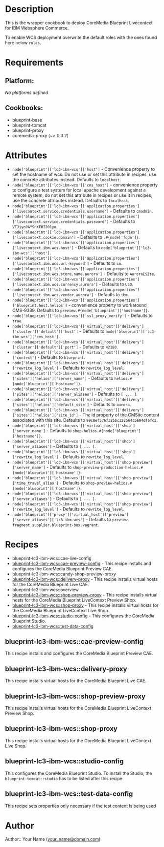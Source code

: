 # Description

This is the wrapper cookbook to deploy CoreMedia Blueprint
Livecontext for IBM Websphere Commerce.

To enable WCS deployment overwrite the default roles with the ones found here below
`roles`.

# Requirements

## Platform:

*No platforms defined*

## Cookbooks:

* blueprint-base
* blueprint-tomcat
* blueprint-proxy
* coremedia-proxy (~> 0.3.2)

# Attributes

* `node['blueprint']['lc3-ibm-wcs']['host']` - Convenience property to set the hostname of wcs. Do not use or set this attribute in recipes, use the concrete attributes instead. Defaults to `localhost`.
* `node['blueprint']['lc3-ibm-wcs']['cms_host']` - convenience property to configure a test system for local apache development against a remote system, do not set this attribute in recipes or use it in recipes, use the concrete attributes instead. Defaults to `localhost`.
* `node['blueprint']['lc3-ibm-wcs']['application.properties']['livecontext.service.credentials.username']` -  Defaults to `cmadmin`.
* `node['blueprint']['lc3-ibm-wcs']['application.properties']['livecontext.service.credentials.password']` -  Defaults to `VTJjyo0AYSnXFHI201yo`.
* `node['blueprint']['lc3-ibm-wcs']['application.properties']['livecontext.cookie.domain']` -  Defaults to `.#{node['fqdn']}`.
* `node['blueprint']['lc3-ibm-wcs']['application.properties']['livecontext.ibm.wcs.host']` -  Defaults to `node['blueprint']['lc3-ibm-wcs']['host']`.
* `node['blueprint']['lc3-ibm-wcs']['application.properties']['livecontext.ibm.wcs.url-keyword']` -  Defaults to `cm`.
* `node['blueprint']['lc3-ibm-wcs']['application.properties']['livecontext.ibm.wcs.store.name.aurora']` -  Defaults to `AuroraESite`.
* `node['blueprint']['lc3-ibm-wcs']['application.properties']['livecontext.ibm.wcs.currency.aurora']` -  Defaults to `USD`.
* `node['blueprint']['lc3-ibm-wcs']['application.properties']['livecontext.ibm.wcs.vendor.aurora']` -  Defaults to `ibm`.
* `node['blueprint']['lc3-ibm-wcs']['application.properties']['blueprint.host.helios']` - convenience property to workaround CMS-9339. Defaults to `preview.#{node['blueprint']['hostname']}`.
* `node['blueprint']['lc3-ibm-wcs']['ssl_proxy_verify']` -  Defaults to `true`.
* `node['blueprint']['lc3-ibm-wcs']['virtual_host']['delivery']['cluster']['default']['host']` -  Defaults to `node['blueprint']['lc3-ibm-wcs']['cms_host']`.
* `node['blueprint']['lc3-ibm-wcs']['virtual_host']['delivery']['cluster']['default']['port']` -  Defaults to `42180`.
* `node['blueprint']['lc3-ibm-wcs']['virtual_host']['delivery']['context']` -  Defaults to `blueprint`.
* `node['blueprint']['lc3-ibm-wcs']['virtual_host']['delivery']['rewrite_log_level']` -  Defaults to `rewrite_log_level`.
* `node['blueprint']['lc3-ibm-wcs']['virtual_host']['delivery']['sites']['helios']['server_name']` -  Defaults to `helios.#{node['blueprint']['hostname']}`.
* `node['blueprint']['lc3-ibm-wcs']['virtual_host']['delivery']['sites']['helios']['server_aliases']` -  Defaults to `[ ... ]`.
* `node['blueprint']['lc3-ibm-wcs']['virtual_host']['delivery']['sites']['helios']['default_site']` -  Defaults to `aurora`.
* `node['blueprint']['lc3-ibm-wcs']['virtual_host']['delivery']['sites']['helios']['site_id']` - The id property of the CMSite content associated with this site. Defaults to `99c8ef576f385bc322564d5694df6fc2`.
* `node['blueprint']['lc3-ibm-wcs']['virtual_host']['shop']['server_name']` -  Defaults to `shop-helios.#{node['blueprint']['hostname']}`.
* `node['blueprint']['lc3-ibm-wcs']['virtual_host']['shop']['server_aliases']` -  Defaults to `[ ... ]`.
* `node['blueprint']['lc3-ibm-wcs']['virtual_host']['shop']['rewrite_log_level']` -  Defaults to `rewrite_log_level`.
* `node['blueprint']['lc3-ibm-wcs']['virtual_host']['shop-preview']['server_name']` -  Defaults to `shop-preview-production-helios.#{node['blueprint']['hostname']}`.
* `node['blueprint']['lc3-ibm-wcs']['virtual_host']['shop-preview']['time_travel_alias']` -  Defaults to `shop-preview-helios.#{node['blueprint']['hostname']}`.
* `node['blueprint']['lc3-ibm-wcs']['virtual_host']['shop-preview']['server_aliases']` -  Defaults to `[ ... ]`.
* `node['blueprint']['lc3-ibm-wcs']['virtual_host']['shop-preview']['rewrite_log_level']` -  Defaults to `rewrite_log_level`.
* `node['blueprint']['proxy']['virtual_host']['preview']['server_aliases']['lc3-ibm-wcs']` -  Defaults to `preview-fragment.supplier.blueprint-box.vagrant`.

# Recipes

* blueprint-lc3-ibm-wcs::cae-live-config
* [blueprint-lc3-ibm-wcs::cae-preview-config](#blueprint-lc3-ibm-wcscae-preview-config) - This recipe installs and configures the CoreMedia Blueprint Preview CAE.
* blueprint-lc3-ibm-wcs::candy-shop-preview-proxy
* [blueprint-lc3-ibm-wcs::delivery-proxy](#blueprint-lc3-ibm-wcsdelivery-proxy) - This recipe installs virtual hosts for the CoreMedia Blueprint Live CAE.
* blueprint-lc3-ibm-wcs::overview
* [blueprint-lc3-ibm-wcs::shop-preview-proxy](#blueprint-lc3-ibm-wcsshop-preview-proxy) - This recipe installs virtual hosts for the CoreMedia Blueprint LiveContext Preview Shop.
* [blueprint-lc3-ibm-wcs::shop-proxy](#blueprint-lc3-ibm-wcsshop-proxy) - This recipe installs virtual hosts for the CoreMedia Blueprint LiveContext Live Shop.
* [blueprint-lc3-ibm-wcs::studio-config](#blueprint-lc3-ibm-wcsstudio-config) - This configures the CoreMedia Blueprint Studio.
* [blueprint-lc3-ibm-wcs::test-data-config](#blueprint-lc3-ibm-wcstest-data-config)

## blueprint-lc3-ibm-wcs::cae-preview-config

This recipe installs and configures the CoreMedia Blueprint Preview CAE.

## blueprint-lc3-ibm-wcs::delivery-proxy

This recipe installs virtual hosts for the CoreMedia Blueprint Live CAE.

## blueprint-lc3-ibm-wcs::shop-preview-proxy

This recipe installs virtual hosts for the CoreMedia Blueprint LiveContext Preview Shop.

## blueprint-lc3-ibm-wcs::shop-proxy

This recipe installs virtual hosts for the CoreMedia Blueprint LiveContext Live Shop.

## blueprint-lc3-ibm-wcs::studio-config

This configures the CoreMedia Blueprint Studio. To install the Studio, the `blueprint-tomcat::studio` has to be listed after this recipe

## blueprint-lc3-ibm-wcs::test-data-config

This recipe sets properties only necessary if the test content is being used

# Author

Author:: Your Name (<your_name@domain.com>)
